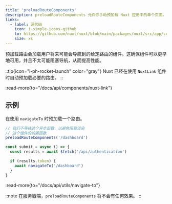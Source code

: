 ```yaml
---
title: 'preloadRouteComponents'
description: preloadRouteComponents 允许你手动预加载 Nuxt 应用中的单个页面。
links:
  - label: 源代码
    icon: i-simple-icons-github
    to: https://github.com/nuxt/nuxt/blob/main/packages/nuxt/src/app/composables/preload.ts
    size: xs
---
```


预加载路由会加载用户将来可能会导航到的给定路由的组件。这确保组件可以更早地可用，并且不太可能阻塞导航，从而提高性能。

::tip{icon="i-ph-rocket-launch" color="gray"}
Nuxt 已经在使用 `NuxtLink` 组件时自动预加载必要的路由。
::

:read-more{to="/docs/api/components/nuxt-link"}

## 示例

在使用 `navigateTo` 时预加载一个路由。

```ts
// 我们不等待这个异步函数，以避免阻塞渲染
// 这个组件的设置函数
preloadRouteComponents('/dashboard')

const submit = async () => {
  const results = await $fetch('/api/authentication')

  if (results.token) {
    await navigateTo('/dashboard')
  }
}
```

:read-more{to="/docs/api/utils/navigate-to"}

::note
在服务器端，`preloadRouteComponents` 将不会有任何效果。
::
